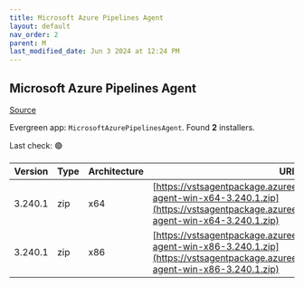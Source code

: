 ```yaml
---
title: Microsoft Azure Pipelines Agent
layout: default
nav_order: 2
parent: M
last_modified_date: Jun 3 2024 at 12:24 PM
---
```


## Microsoft Azure Pipelines Agent

[Source](https://learn.microsoft.com/en-au/azure/devops/pipelines/agents/agents)

Evergreen app: `MicrosoftAzurePipelinesAgent`. Found **2** installers.

Last check: 🟢

| Version | Type | Architecture | URI                                                                                                                                                                        |
| ------- | ---- | ------------ | -------------------------------------------------------------------------------------------------------------------------------------------------------------------------- |
| 3.240.1 | zip  | x64          | [https://vstsagentpackage.azureedge.net/agent/3.240.1/vsts-agent-win-x64-3.240.1.zip](https://vstsagentpackage.azureedge.net/agent/3.240.1/vsts-agent-win-x64-3.240.1.zip) |
| 3.240.1 | zip  | x86          | [https://vstsagentpackage.azureedge.net/agent/3.240.1/vsts-agent-win-x86-3.240.1.zip](https://vstsagentpackage.azureedge.net/agent/3.240.1/vsts-agent-win-x86-3.240.1.zip) |
